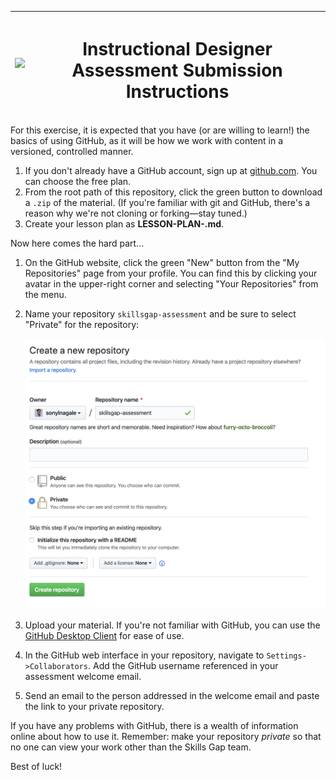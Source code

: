 | <img src="https://gist.githubusercontent.com/sonylnagale/062b13463394c162fe4fb7227b1a0675/raw/c0798c35ab0315db9611c66b85b1250f5f38011c/skills-gap.png" width="200px"/> | <h1>Instructional Designer Assessment Submission Instructions</h1> |
|---|---|

For this exercise, it is expected that you have (or are willing to learn!) the basics of using GitHub, as it will be how we work with content in a versioned, controlled manner.

1. If you don't already have a GitHub account, sign up at [github.com](https://github.com). You can choose the free plan.
1. From the root path of this repository, click the green button to download a `.zip` of the material. (If you're familiar with git and GitHub, there's a reason why we're not cloning or forking—stay tuned.)
1. Create your lesson plan as **LESSON-PLAN-<yournamehere>.md**.

Now here comes the hard part...

1. On the GitHub website, click the green "New" button from the "My Repositories" page from your profile. You can find this by clicking your avatar in the upper-right corner and selecting "Your Repositories" from the menu.
1. Name your repository `skillsgap-assessment` and be sure to select "Private" for the repository:

    ![](./repository.png)
1. Upload your material. If you're not familiar with GitHub, you can use the [GitHub Desktop Client](https://desktop.github.com/) for ease of use.
1. In the GitHub web interface in your repository, navigate to `Settings->Collaborators`. Add the GitHub username referenced in your assessment welcome email.
1. Send an email to the person addressed in the welcome email and paste the link to your private repository.

If you have any problems with GitHub, there is a wealth of information online about how to use it. Remember: make your repository _private_ so that no one can view your work other than the Skills Gap team.

Best of luck!
